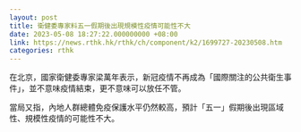 ```yaml
---
layout: post
title: 衛健委專家料五一假期後出現規模性疫情可能性不大
date: 2023-05-08 18:27:22.000000000 +08:00
link: https://news.rthk.hk/rthk/ch/component/k2/1699727-20230508.htm
categories: rthk
---
```


在北京，國家衛健委專家梁萬年表示，新冠疫情不再成為「國際關注的公共衛生事件」，並不意味疫情結束，更不意味可以放任不管。

當局又指，內地人群總體免疫保護水平仍然較高，預計「五一」假期後出現區域性、規模性疫情的可能性不大。
